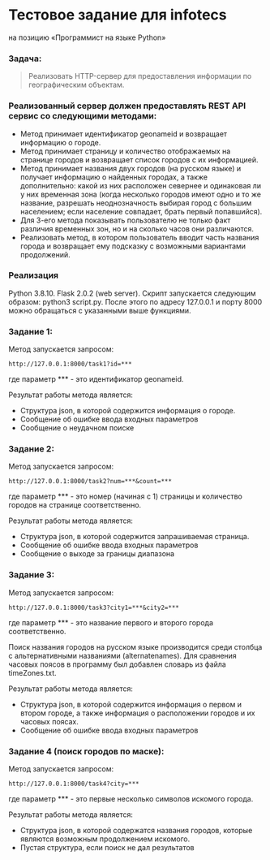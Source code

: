 # Тестовое задание для infotecs
на позицию «Программист на языке Python»

### Задача:

>Реализовать HTTP-сервер для предоставления информации по географическим объектам.

### Реализованный сервер должен предоставлять REST API сервис со следующими методами:

 - Метод принимает идентификатор geonameid и возвращает информацию о городе.
 - Метод принимает страницу и количество отображаемых на странице городов и возвращает список городов с их информацией. 
 - Метод принимает названия двух городов (на русском языке) и получает информацию о найденных городах, а также дополнительно: какой из них расположен севернее и одинаковая ли у них временная зона (когда несколько городов имеют одно и то же название, разрешать неоднозначность выбирая город с большим населением; если население совпадает, брать первый попавшийся).
 - Для 3-его метода показывать пользователю не только факт различия временных зон, но и на сколько часов они различаются.
 - Реализовать метод, в котором пользователь вводит часть названия города и возвращает ему подсказку с возможными вариантами продолжений. 

### Реализация
Python 3.8.10.
Flask 2.0.2 (web server).
Скрипт запускается следующим образом: python3 script.py.
После этого по адресу 127.0.0.1 и порту 8000 можно обращаться с указанными выше функциями.


### Задание 1:

Метод запускается запросом: 

```http
http://127.0.0.1:8000/task1?id=***
```
где параметр *** - это идентификатор geonameid.

Результат работы метода является:
- Структура json, в которой содержится информация о городе. 
- Сообщение об ошибке ввода входных параметров
- Сообщение о неудачном поиске

### Задание 2:

Метод запускается запросом: 

```http
http://127.0.0.1:8000/task2?num=***&count=***
```
где параметр *** - это номер (начиная с 1) страницы и количество городов на странице соответственно.

Результат работы метода является:
- Структура json, в которой содержится запрашиваемая страница. 
- Сообщение об ошибке ввода входных параметров
- Сообщение о выходе за границы диапазона

### Задание 3:

Метод запускается запросом:

```http
http://127.0.0.1:8000/task3?city1=***&city2=***
```
где параметр *** - это название первого и второго города соответственно.

Поиск названия городов на русском языке производится среди столбца с альтернативными названиями (alternatenames). 
Для сравнения часовых поясов в программу был добавлен словарь из файла timeZones.txt.

Результат работы метода является:
- Структура json, в которой содержится информация о первом и втором городе, а также информация о расположении городов и их часовых поясах. 
- Сообщение об ошибке ввода входных параметров


### Задание 4 (поиск городов по маске):

Метод запускается запросом:

```http
http://127.0.0.1:8000/task4?city=***
```
где параметр *** - это первые несколько символов искомого города.  

Результат работы метода является:
- Структура json, в которой содержатся названия городов, которые являются возможным продолжением искомого. 
- Пустая структура, если поиск не дал результатов
